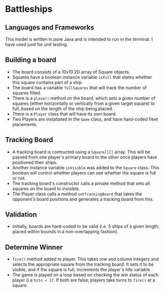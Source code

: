 # Battleships

## Languages and Frameworks

This model is written in pure Java and is intended to run in the terminal. I have used junit for unit testing.

## Building a board

* The board consists of a 10x10 2D array of Square objects.
* Squares have a boolean instance variable `isFull` that states whether this square contains part of a ship.
* The board has a variable `fullSquares` that will track the number of squares filled.
* There is a `place()` method on the board, which sets a given number of squares (either horizontally or vertically from a given target square) to full, based on the length of the ship being placed.
* There is a `Player` class that will have its own board.
* Two Players are instatiated in the `Game` class, and have hard-coded fleet placements.

## Tracking Board

* A tracking board is contructed using a `Square[][]` array. This will be passed from one player's primary board to the other once players have positioned their ships.
* Another instance variable `isVisible` was added to the `Square` class. This boolean will control whether players can see whether the square is full or not.
* The tracking board's constructor calls a private method that sets all squares on the board to invisible.
* The Player class calls a method `setTrackingBoard` that takes the opponent's board positions and generates a tracking board from this.

## Validation

* Initially, boards are hard-coded to be valid (i.e. 5 ships of a given length, placed within bounds in a non-overlapping fashion).

## Determine Winner

* `fire()` method added to player. This takes row and column integers and selects the appropriate square from the tracking board. It sets it to be visible, and if the square is full, increments the player's hits variable. 
* The game is played on a loop based on checking the win status of each player (i.e `hits < 17`. If both are false, players take turns to `fire()` at a square.
